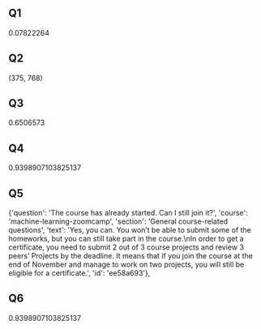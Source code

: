 ## Q1

0.07822264

## Q2

(375, 768)


## Q3

0.6506573


## Q4

0.9398907103825137


## Q5

{'question': 'The course has already started. Can I still join it?',
  'course': 'machine-learning-zoomcamp',
  'section': 'General course-related questions',
  'text': 'Yes, you can. You won’t be able to submit some of the homeworks, but you can still take part in the course.\nIn order to get a certificate, you need to submit 2 out of 3 course projects and review 3 peers’ Projects by the deadline. It means that if you join the course at the end of November and manage to work on two projects, you will still be eligible for a certificate.',
  'id': 'ee58a693'},

## Q6

0.9398907103825137

